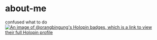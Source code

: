 # about-me
confused what to do
[![An image of @orangbingung's Holopin badges, which is a link to view their full Holopin profile](https://holopin.me/orangbingung)](https://holopin.io/@orangbingung)

